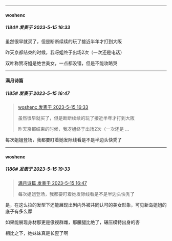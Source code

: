 
*****

####  woshenc  
##### 1184#       发表于 2023-5-15 16:33

虽然很早就买了，但是断断续续的玩了接近半年才打到大阪

昨天京都结束的时候，我冴姐终于出场2次（一次还是电话）

双叶称赞冴姐是绝世美女，一点都没错，但是不能攻略哭


*****

####  满月诗篇  
##### 1185#       发表于 2023-5-15 16:47

<blockquote><a href="httphttps://bbs.saraba1st.com/2b/forum.php?mod=redirect&amp;goto=findpost&amp;pid=60853237&amp;ptid=1861134" target="_blank">woshenc 发表于 2023-5-15 16:33</a>

虽然很早就买了，但是断断续续的玩了接近半年才打到大阪

昨天京都结束的时候，我冴姐终于出场2次（一次还是 ...</blockquote>
每次姐姐登场，我都要盯着她发际线看是不是半边头快秃了


*****

####  woshenc  
##### 1186#       发表于 2023-5-15 19:33

<blockquote><a href="httphttps://bbs.saraba1st.com/2b/forum.php?mod=redirect&amp;goto=findpost&amp;pid=60853425&amp;ptid=1861134" target="_blank">满月诗篇 发表于 2023-5-15 16:47</a>

每次姐姐登场，我都要盯着她发际线看是不是半边头快秃了</blockquote>
是，在这么拉的发型下还能展现出剧内外被共同认可的美女形象，可见新岛姐姐的底子有多么厚

如果能展现身材那更是傲视群雌，那腰腿比绝了，碾压模特出身的杏

相比之下，她妹妹真是长歪了啊

